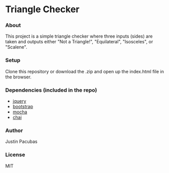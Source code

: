 Triangle Checker
=======================

### About
This project is a simple triangle checker where three inputs (sides) are taken and outputs either "Not a Triangle!", "Equilateral", "Isosceles", or "Scalene".

### Setup
Clone this repository or download the .zip and open up the index.html file in the browser.

### Dependencies (included in the repo)
* [jquery](http://jquery.com/)
* [bootstrap](http://getbootstrap.com/)
* [mocha](http://mochajs.org/)
* [chai](http://chaijs.com/)

### Author
Justin Pacubas

### License
MIT
